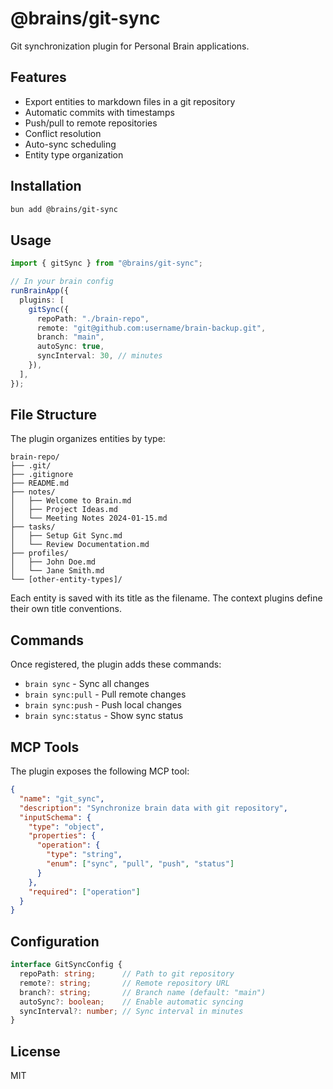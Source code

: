 # @brains/git-sync

Git synchronization plugin for Personal Brain applications.

## Features

- Export entities to markdown files in a git repository
- Automatic commits with timestamps
- Push/pull to remote repositories
- Conflict resolution
- Auto-sync scheduling
- Entity type organization

## Installation

```bash
bun add @brains/git-sync
```

## Usage

```typescript
import { gitSync } from "@brains/git-sync";

// In your brain config
runBrainApp({
  plugins: [
    gitSync({
      repoPath: "./brain-repo",
      remote: "git@github.com:username/brain-backup.git",
      branch: "main",
      autoSync: true,
      syncInterval: 30, // minutes
    }),
  ],
});
```

## File Structure

The plugin organizes entities by type:

```
brain-repo/
├── .git/
├── .gitignore
├── README.md
├── notes/
│   ├── Welcome to Brain.md
│   ├── Project Ideas.md
│   └── Meeting Notes 2024-01-15.md
├── tasks/
│   ├── Setup Git Sync.md
│   └── Review Documentation.md
├── profiles/
│   ├── John Doe.md
│   └── Jane Smith.md
└── [other-entity-types]/
```

Each entity is saved with its title as the filename. The context plugins define their own title conventions.

## Commands

Once registered, the plugin adds these commands:

- `brain sync` - Sync all changes
- `brain sync:pull` - Pull remote changes
- `brain sync:push` - Push local changes
- `brain sync:status` - Show sync status

## MCP Tools

The plugin exposes the following MCP tool:

```json
{
  "name": "git_sync",
  "description": "Synchronize brain data with git repository",
  "inputSchema": {
    "type": "object",
    "properties": {
      "operation": {
        "type": "string",
        "enum": ["sync", "pull", "push", "status"]
      }
    },
    "required": ["operation"]
  }
}
```

## Configuration

```typescript
interface GitSyncConfig {
  repoPath: string;      // Path to git repository
  remote?: string;       // Remote repository URL
  branch?: string;       // Branch name (default: "main")
  autoSync?: boolean;    // Enable automatic syncing
  syncInterval?: number; // Sync interval in minutes
}
```

## License

MIT
